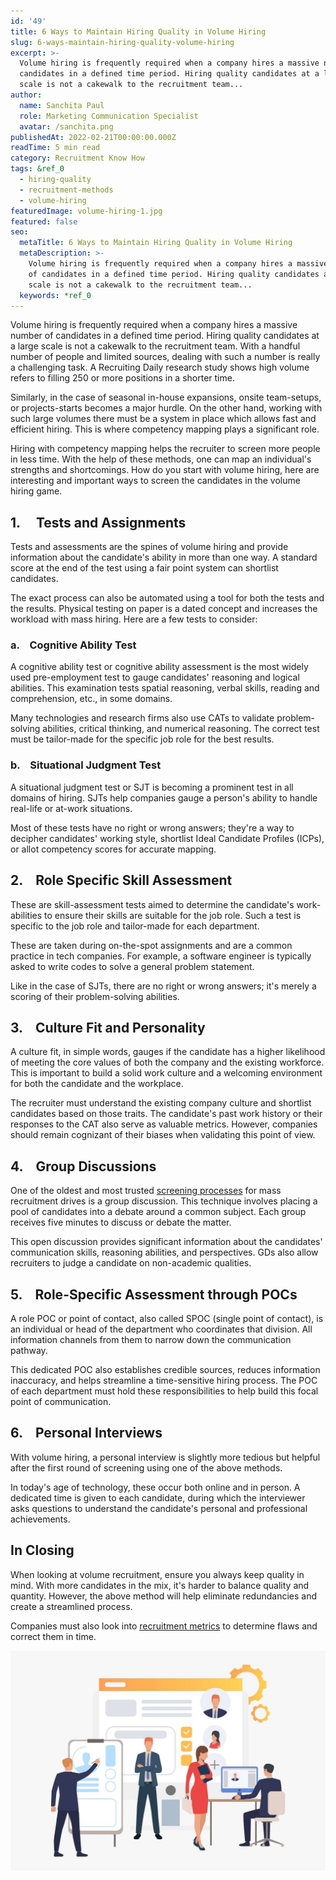 ```yaml
---
id: '49'
title: 6 Ways to Maintain Hiring Quality in Volume Hiring
slug: 6-ways-maintain-hiring-quality-volume-hiring
excerpt: >-
  Volume hiring is frequently required when a company hires a massive number of
  candidates in a defined time period. Hiring quality candidates at a large
  scale is not a cakewalk to the recruitment team...
author:
  name: Sanchita Paul
  role: Marketing Communication Specialist
  avatar: /sanchita.png
publishedAt: 2022-02-21T00:00:00.000Z
readTime: 5 min read
category: Recruitment Know How
tags: &ref_0
  - hiring-quality
  - recruitment-methods
  - volume-hiring
featuredImage: volume-hiring-1.jpg
featured: false
seo:
  metaTitle: 6 Ways to Maintain Hiring Quality in Volume Hiring
  metaDescription: >-
    Volume hiring is frequently required when a company hires a massive number
    of candidates in a defined time period. Hiring quality candidates at a large
    scale is not a cakewalk to the recruitment team...
  keywords: *ref_0
---
```


Volume hiring is frequently required when a company hires a massive number of candidates in a defined time period. Hiring quality candidates at a large scale is not a cakewalk to the recruitment team. With a handful number of people and limited sources, dealing with such a number is really a challenging task. A Recruiting Daily research study shows high volume refers to filling 250 or more positions in a shorter time.

<!--more-->

Similarly, in the case of seasonal in-house expansions, onsite team-setups, or projects-starts becomes a major hurdle. On the other hand, working with such large volumes there must be a system in place which allows fast and efficient hiring. This is where competency mapping plays a significant role.

Hiring with competency mapping helps the recruiter to screen more people in less time. With the help of these methods, one can map an individual's strengths and shortcomings. How do you start with volume hiring, here are interesting and important ways to screen the candidates in the volume hiring game.

## 1.     Tests and Assignments 

Tests and assessments are the spines of volume hiring and provide information about the candidate's ability in more than one way. A standard score at the end of the test using a fair point system can shortlist candidates.

The exact process can also be automated using a tool for both the tests and the results. Physical testing on paper is a dated concept and increases the workload with mass hiring. Here are a few tests to consider: 

### a.    Cognitive Ability Test

A cognitive ability test or cognitive ability assessment is the most widely used pre-employment test to gauge candidates' reasoning and logical abilities. This examination tests spatial reasoning, verbal skills, reading and comprehension, etc., in some domains. 

Many technologies and research firms also use CATs to validate problem-solving abilities, critical thinking, and numerical reasoning. The correct test must be tailor-made for the specific job role for the best results. 

### b.    Situational Judgment Test

A situational judgment test or SJT is becoming a prominent test in all domains of hiring. SJTs help companies gauge a person's ability to handle real-life or at-work situations. 

Most of these tests have no right or wrong answers; they're a way to decipher candidates' working style, shortlist Ideal Candidate Profiles (ICPs), or allot competency scores for accurate mapping.  

## 2.    Role Specific Skill Assessment 

These are skill-assessment tests aimed to determine the candidate's work-abilities to ensure their skills are suitable for the job role. Such a test is specific to the job role and tailor-made for each department. 

These are taken during on-the-spot assignments and are a common practice in tech companies. For example, a software engineer is typically asked to write codes to solve a general problem statement. 

Like in the case of SJTs, there are no right or wrong answers; it's merely a scoring of their problem-solving abilities. 

## **3.**    **Culture Fit and Personality**

A culture fit, in simple words, gauges if the candidate has a higher likelihood of meeting the core values of both the company and the existing workforce. This is important to build a solid work culture and a welcoming environment for both the candidate and the workplace.

The recruiter must understand the existing company culture and shortlist candidates based on those traits. The candidate's past work history or their responses to the CAT also serve as valuable metrics. However, companies should remain cognizant of their biases when validating this point of view. 

## **4.**    **Group Discussions**

One of the oldest and most trusted [screening processes](https://www.thetalentpool.ai/candidate-sourcing-software/) for mass recruitment drives is a group discussion. This technique involves placing a pool of candidates into a debate around a common subject. Each group receives five minutes to discuss or debate the matter.

This open discussion provides significant information about the candidates' communication skills, reasoning abilities, and perspectives. GDs also allow recruiters to judge a candidate on non-academic qualities. 

## **5.**    **Role-Specific Assessment through POCs**

A role POC or point of contact, also called SPOC (single point of contact), is an individual or head of the department who coordinates that division. All information channels from them to narrow down the communication pathway.

This dedicated POC also establishes credible sources, reduces information inaccuracy, and helps streamline a time-sensitive hiring process. The POC of each department must hold these responsibilities to help build this focal point of communication. 

## **6.**    **Personal Interviews**

With volume hiring, a personal interview is slightly more tedious but helpful after the first round of screening using one of the above methods. 

In today's age of technology, these occur both online and in person. A dedicated time is given to each candidate, during which the interviewer asks questions to understand the candidate's personal and professional achievements. 

## **In Closing**

When looking at volume recruitment, ensure you always keep quality in mind. With more candidates in the mix, it's harder to balance quality and quantity. However, the above method will help eliminate redundancies and create a streamlined process. 

Companies must also look into [recruitment metrics](https://www.thetalentpool.ai/blogs/3-key-recruitment-metrics-quantify-your-talent-acquisition-process/) to determine flaws and correct them in time.

![volume-hiring](images/volume-hiring-1-1024x715.jpg)
